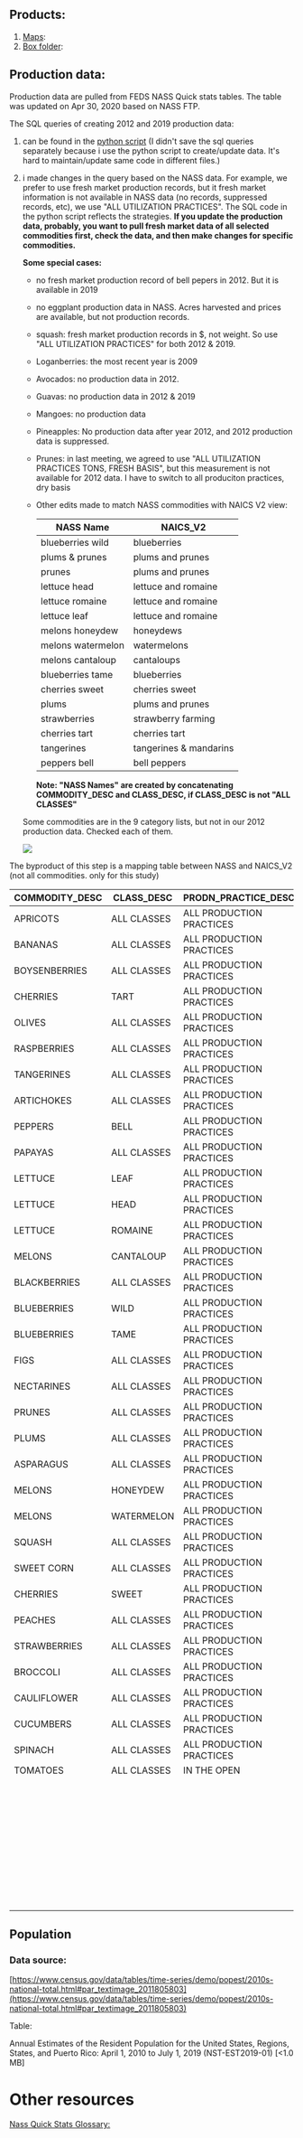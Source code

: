 ## Products:

1. [Maps](https://public.tableau.com/profile/feds5440#!/):
2. [Box folder](https://cornell.app.box.com/folder/112384450594):




## Production data:
Production data are pulled from FEDS NASS Quick stats tables. The table was updated on Apr 30, 2020 based on NASS FTP. 

The SQL queries of creating 2012 and 2019 production data:

1. can be found in the [python script](https://cornell.box.com/s/mci0pri4v6a50yk98fz7xilm4b7ximzh) (I didn't save the sql queries separately because i use the python script to create/update data. It's hard to maintain/update same code in different files.)
2. i made changes in the query based on the NASS data. For example, we prefer to use fresh market production records, but it fresh market information is not available in NASS data (no records, suppressed records, etc), we use "ALL UTILIZATION PRACTICES". The SQL code in the python script reflects the strategies. **If you update the production data, probably, you want to pull fresh market data of all selected commodities first, check the data, and then make changes for specific commodities.** 

	**Some special cases:**

	- no fresh market production record of bell pepers in 2012. But it is available in 2019
	- no eggplant production data in NASS. Acres harvested and prices are available, but not production records.
	- squash: fresh market production records in $, not weight. So use "ALL UTILIZATION PRACTICES" for both 2012 & 2019. 
	- Loganberries: the most recent year is 2009
	- Avocados: no production data in 2012. 
	- Guavas: no production data in 2012 & 2019
	- Mangoes: no production data
	- Pineapples: No production data after year 2012, and 2012 production data is suppressed. 
	- Prunes: in last meeting, we agreed to use "ALL UTILIZATION PRACTICES	TONS, FRESH BASIS", but this measurement is not available for 2012 data. I have to switch to all produciton practices, dry basis
	- Other edits made to match NASS commodities with NAICS V2 view:
		
		| NASS Name         | NAICS_V2               |
		|-------------------|------------------------|
		| blueberries wild  | blueberries            |
		| plums & prunes    | plums and prunes       |
		| prunes            | plums and prunes       |
		| lettuce head      | lettuce and romaine    |
		| lettuce romaine   | lettuce and romaine    |
		| lettuce leaf      | lettuce and romaine    |
		| melons honeydew   | honeydews              |
		| melons watermelon | watermelons            |
		| melons cantaloup  | cantaloups             |
		| blueberries tame  | blueberries            |
		| cherries sweet    | cherries  sweet        |
		| plums             | plums and prunes       |
		| strawberries      | strawberry farming     |
		| cherries tart     | cherries  tart         |
		| tangerines        | tangerines & mandarins |
		| peppers bell      | bell peppers           |
		
		 **Note: "NASS  Names" are created by concatenating COMMODITY_DESC and CLASS_DESC, if CLASS_DESC is not "ALL CLASSES"**


	Some commodities are in the 9 category lists, but not in our 2012 production data. Checked each of them. 	

	![](https://blogs.cornell.edu/jingyi/files/2020/05/rightOnly.png)

The byproduct of this step is a mapping table between NASS and NAICS_V2 (not all commodities. only for this study)

| COMMODITY_DESC | CLASS_DESC  | PRODN_PRACTICE_DESC      | UTIL_PRACTICE_DESC        | COM_CLASS         | FIX_COMM               | NAICS8_DESC                                                    | NAICS8   | category |
|----------------|-------------|--------------------------|---------------------------|-------------------|------------------------|----------------------------------------------------------------|----------|----------|
| APRICOTS       | ALL CLASSES | ALL PRODUCTION PRACTICES | FRESH MARKET              | apricots          | apricots               | Apricots                                                       | 11133901 | 8        |
| BANANAS        | ALL CLASSES | ALL PRODUCTION PRACTICES | ALL UTILIZATION PRACTICES | bananas           | bananas                | Bananas                                                        | 11133903 | 7        |
| BOYSENBERRIES  | ALL CLASSES | ALL PRODUCTION PRACTICES | FRESH MARKET              | boysenberries     | boysenberries          | Boysenberries                                                  | 11133402 | 6        |
| CHERRIES       | TART        | ALL PRODUCTION PRACTICES | FRESH MARKET              | cherries tart     | cherries  tart         | Cherries  tart                                                 | 11133923 | 8        |
| OLIVES         | ALL CLASSES | ALL PRODUCTION PRACTICES | ALL UTILIZATION PRACTICES | olives            | olives                 | Olives                                                         | 11133912 | 8        |
| RASPBERRIES    | ALL CLASSES | ALL PRODUCTION PRACTICES | ALL UTILIZATION PRACTICES | raspberries       | raspberries            | Raspberries                                                    | 11133407 | 6        |
| TANGERINES     | ALL CLASSES | ALL PRODUCTION PRACTICES | FRESH MARKET              | tangerines        | tangerines & mandarins | Tangerines & Mandarins                                         | 11132002 | 9        |
| ARTICHOKES     | ALL CLASSES | ALL PRODUCTION PRACTICES | ALL UTILIZATION PRACTICES | artichokes        | artichokes             | Artichokes                                                     | 11121901 | 4        |
| PEPPERS        | BELL        | ALL PRODUCTION PRACTICES | ALL UTILIZATION PRACTICES | peppers bell      | bell peppers           | Bell Peppers                                                   | 11121904 | 1        |
| PAPAYAS        | ALL CLASSES | ALL PRODUCTION PRACTICES | FRESH MARKET              | papayas           | papayas                | Papayas                                                        | 11133914 | 7        |
| LETTUCE        | LEAF        | ALL PRODUCTION PRACTICES | FRESH MARKET              | lettuce leaf      | lettuce and romaine    | Lettuce and romaine                                            | 11121917 | 1        |
| LETTUCE        | HEAD        | ALL PRODUCTION PRACTICES | FRESH MARKET              | lettuce head      | lettuce and romaine    | Lettuce and romaine                                            | 11121917 | 1        |
| LETTUCE        | ROMAINE     | ALL PRODUCTION PRACTICES | FRESH MARKET              | lettuce romaine   | lettuce and romaine    | Lettuce and romaine                                            | 11121917 | 1        |
| MELONS         | CANTALOUP   | ALL PRODUCTION PRACTICES | FRESH MARKET              | melons cantaloup  | cantaloups             | Cantaloups                                                     | 11121908 | 5        |
| BLACKBERRIES   | ALL CLASSES | ALL PRODUCTION PRACTICES | FRESH MARKET              | blackberries      | blackberries           | Blackberries                                                   | 11133401 | 6        |
| BLUEBERRIES    | WILD        | ALL PRODUCTION PRACTICES | FRESH MARKET              | blueberries wild  | blueberries            | Blueberries                                                    | 11133408 | 6        |
| BLUEBERRIES    | TAME        | ALL PRODUCTION PRACTICES | FRESH MARKET              | blueberries tame  | blueberries            | Blueberries                                                    | 11133408 | 6        |
| FIGS           | ALL CLASSES | ALL PRODUCTION PRACTICES | ALL UTILIZATION PRACTICES | figs              | figs                   | Figs                                                           | 11133907 | 7        |
| NECTARINES     | ALL CLASSES | ALL PRODUCTION PRACTICES | FRESH MARKET              | nectarines        | nectarines             | Nectarines                                                     | 11133911 | 8        |
| PRUNES         | ALL CLASSES | ALL PRODUCTION PRACTICES | ALL UTILIZATION PRACTICES | prunes            | plums and prunes       | Plums and prunes                                               | 11133920 | 8        |
| PLUMS          | ALL CLASSES | ALL PRODUCTION PRACTICES | ALL UTILIZATION PRACTICES | plums             | plums and prunes       | Plums and prunes                                               | 11133920 | 8        |
| ASPARAGUS      | ALL CLASSES | ALL PRODUCTION PRACTICES | FRESH MARKET              | asparagus         | asparagus              | Asparagus                                                      | 11121902 | 4        |
| MELONS         | HONEYDEW    | ALL PRODUCTION PRACTICES | FRESH MARKET              | melons honeydew   | honeydews              | Honeydews                                                      | 11121918 | 5        |
| MELONS         | WATERMELON  | ALL PRODUCTION PRACTICES | FRESH MARKET              | melons watermelon | watermelons            | Watermelons                                                    | 11121925 | 5        |
| SQUASH         | ALL CLASSES | ALL PRODUCTION PRACTICES | ALL UTILIZATION PRACTICES | squash            | squash                 | Squash                                                         | 11121931 | 2        |
| SWEET CORN     | ALL CLASSES | ALL PRODUCTION PRACTICES | FRESH MARKET              | sweet corn        | sweet corn             | Sweet Corn                                                     | 11121923 | 2        |
| CHERRIES       | SWEET       | ALL PRODUCTION PRACTICES | FRESH MARKET              | cherries sweet    | cherries  sweet        | Cherries  sweet                                                | 11133922 | 8        |
| PEACHES        | ALL CLASSES | ALL PRODUCTION PRACTICES | FRESH MARKET              | peaches           | peaches                | Peaches                                                        | 11133916 | 8        |
| STRAWBERRIES   | ALL CLASSES | ALL PRODUCTION PRACTICES | FRESH MARKET              | strawberries      | strawberry farming     | Strawberry Farming                                             | 11133300 | 6        |
| BROCCOLI       | ALL CLASSES | ALL PRODUCTION PRACTICES | FRESH MARKET              | broccoli          | broccoli               | Broccoli                                                       | 11121905 | 1        |
| CAULIFLOWER    | ALL CLASSES | ALL PRODUCTION PRACTICES | FRESH MARKET              | cauliflower       | cauliflower            | Cauliflower                                                    | 11121910 | 2        |
| CUCUMBERS      | ALL CLASSES | ALL PRODUCTION PRACTICES | FRESH MARKET              | cucumbers         | cucumbers              | Cucumbers                                                      | 11121912 | 4        |
| SPINACH        | ALL CLASSES | ALL PRODUCTION PRACTICES | FRESH MARKET              | spinach           | spinach                | Spinach                                                        | 11121922 | 1        |
| TOMATOES       | ALL CLASSES | IN THE OPEN              | FRESH MARKET              | tomatoes          | tomatoes               | Tomatoes                                                       | 11121924 | 3        |
|                |             |                          |                           |                   |                        | Eggplant                                                       | 11121913 | 4        |
|                |             |                          |                           |                   |                        | Green Peas                                                     | 11121916 | 4        |
|                |             |                          |                           |                   |                        | Snap Beans                                                     | 11121921 | 4        |
|                |             |                          |                           |                   |                        | Okra                                                           | 11121942 | 4        |
|                |             |                          |                           |                   |                        | Loganberries                                                   | 11133405 | 6        |
|                |             |                          |                           |                   |                        | Avocados                                                       | 11133902 | 7        |
|                |             |                          |                           |                   |                        | Guavas                                                         | 11133908 | 7        |
|                |             |                          |                           |                   |                        | Mangoes                                                        | 11133910 | 7        |
|                |             |                          |                           |                   |                        | Pineapples                                                     | 11133919 | 7        |


<!---
1.	some commodities have 2019 data available, but 2018 is the most recent year for some other commodities. I pulled out the recent years data of each commodity (attached sql query), and used python to keep the most recent year’s records. If the most recent year’s records are suppressed, I use previous year’s data to replace it, or use “all prices” instead of fresh market.
2.	Guavas does not exist either in NASS quickstats or our database. 
3.	Plums & prunes: most recent data is 2015, checked online NASS quickstats and our database
4.	Plums: suppressed data both in 2017 and 2018, checked online NASS quickstats and our database
5.	Prunes: three practices available: processing, ALL UTILIZATION PRACTICES, PROCESSING, DRIED. Which one do you prefer to use?  
6.	What do you mean by “strawberry farming”?
7.	Tangerines: available with different units: $ / BOX, FOB, $ / BOX, ON TREE EQUIV,$ / BOX, PHD EQUIV. Which one to use?
8.	Loganberries: the most recent year is 2009, checked online NASS quickstats and our database

!-->
 





## Population


### Data source:
[https://www.census.gov/data/tables/time-series/demo/popest/2010s-national-total.html#par_textimage_2011805803](https://www.census.gov/data/tables/time-series/demo/popest/2010s-national-total.html#par_textimage_2011805803)

Table:
 
Annual Estimates of the Resident Population for the United States, Regions, States, and Puerto Rico: April 1, 2010 to July 1, 2019 (NST-EST2019-01)   [<1.0 MB]







<!--- production data
2012, 2019
1. most recent year  "2019"
2. removed dollar measures
3. converted to 1000 pounds
4. Prunes	PRUNES	ALL CLASSES	UTILIZED	TONS, FRESH BASIS	2018	279620
!-->
 

<!---

1. use [LUT].[MITERS].[NAICS8_v2] with the Frank's SQL query to create a table with NAICS8, commodity name and categories. 
2. This is merged with the trade data shared by Pat. 
3. aggregated by calendar year and month and by category


It would be problematic if we merge trade data with category data directly as commodity names do not exactly match between the NAICS8_v2 and trade data. This is caused by:

1. different cases, 
2. additional spaces,
3. similar names 

For example, census data uses [COMMODITY_DESC] = "MELONS" and [CLASS_DESC] = "CANTALOUP" for cantaloup, but the trade data uses  
 "melons cantaloup", while trade data uses [CommodityName]="Cantaloupe"



2. merge this concordance table with trade data based on NAICS8,so trade data contains category information.
3. based on this merged dataset, create a unique concordance table mapping 
!-->
 

# Other resources
[Nass Quick Stats Glossary:](https://quickstats.nass.usda.gov/src/glossary.pdf)
